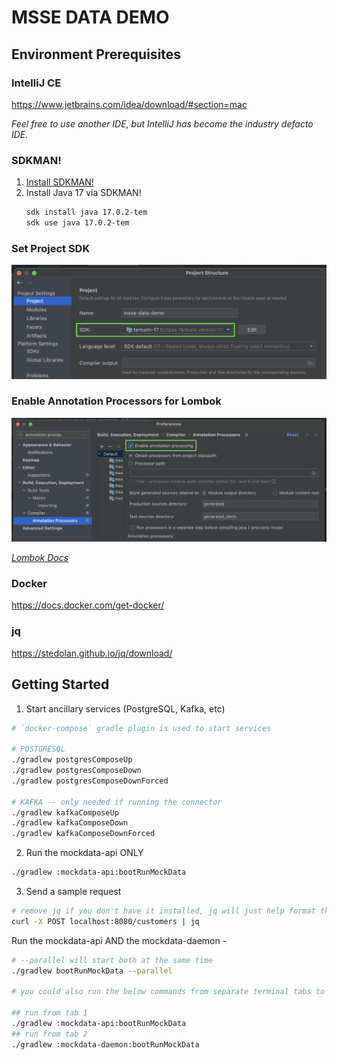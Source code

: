 # MSSE DATA DEMO


## Environment Prerequisites

### IntelliJ CE

https://www.jetbrains.com/idea/download/#section=mac

_Feel free to use another IDE, but IntelliJ has become the industry defacto IDE._

### SDKMAN!

1) [Install SDKMAN!](https://sdkman.io/install)
2) Install Java 17 via SDKMAN!
    ```bash
    sdk install java 17.0.2-tem
    sdk use java 17.0.2-tem
    ```

### Set Project SDK

![project-sdk](./assets/project_sdk.png)

### Enable Annotation Processors for Lombok

![enable-annotation-processing](./assets/enable_annotation_processing.png)

_[Lombok Docs](https://projectlombok.org/)_

### Docker

https://docs.docker.com/get-docker/

### jq

https://stedolan.github.io/jq/download/

## Getting Started

1. Start ancillary services (PostgreSQL, Kafka, etc)

```bash
# `docker-compose` gradle plugin is used to start services

# POSTGRESQL
./gradlew postgresComposeUp
./gradlew postgresComposeDown
./gradlew postgresComposeDownForced

# KAFKA -- only needed if running the connector
./gradlew kafkaComposeUp
./gradlew kafkaComposeDown
./gradlew kafkaComposeDownForced
```

2. Run the mockdata-api ONLY

```bash
./gradlew :mockdata-api:bootRunMockData
```

3. Send a sample request

```bash
# remove jq if you don't have it installed, jq will just help format the response nicely in your terminal
curl -X POST localhost:8080/customers | jq
```

Run the mockdata-api AND the mockdata-daemon -

```bash
# --parallel will start both at the same time
./gradlew bootRunMockData --parallel 

# you could also run the below commands from separate terminal tabs to have a cleaner separation of logs

## run from tab 1
./gradlew :mockdata-api:bootRunMockData
## run from tab 2
./gradlew :mockdata-daemon:bootRunMockData
```



